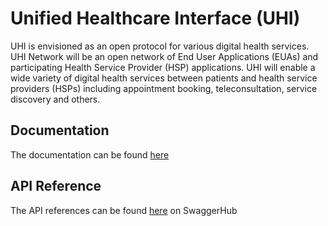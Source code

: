 
# Unified Healthcare Interface (UHI)

UHI is envisioned as an open protocol for various digital health services. UHI Network will be an open network of End User Applications (EUAs) and participating Health Service Provider (HSP) applications. UHI will enable a wide variety of digital health services between patients and health service providers (HSPs) including appointment booking, teleconsultation, service discovery and others.

## Documentation

The documentation can be found [here](https://tech-university-india.github.io/uhi-documentation-site/)

## API Reference

The API references can be found [here](https://app.swaggerhub.com/apis-docs/abdm.abha/abha-service/1.0) on SwaggerHub

